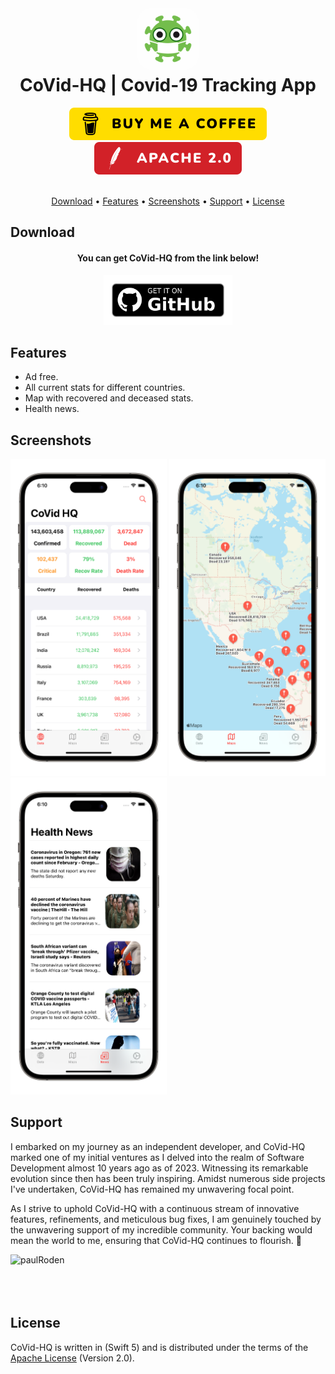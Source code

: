 <h1 align="center">
    <img src="Images/appstore1024.png" alt="icon" width="100" style="border-radius: 25px"/>
    <br />
    <b>CoVid-HQ | Covid-19 Tracking App</b>
</h1>

<div align="center">
    <a href="https://www.buymeacoffee.com/paulRoden">
        <img src="Images/Badges/BMC.svg" alt="Buy Me A Coffee" />
    </a>
    <a href="https://github.com/RodenPaul86/CoVid-HQ/blob/main/LICENSE">
        <img src="Images/Badges/Apache.svg" alt="License" />
    </a>
</div>

<br />

<p align="center">
    <a href="#download">Download</a>
    •
    <a href="#features">Features</a>
    •
    <a href="#screenshots">Screenshots</a>
    •    
    <a href="#support">Support</a>
    •
    <a href="#license">License</a>
</p>

## Download

<div align="center">
    <h4><b>You can get CoVid-HQ from the link below!</b></h4>
    <a href="https://github.com/RodenPaul86/CoVid-HQ">
        <img src="Images/Badges/get-it-on-github.png" alt="Get it from GitHub" height="80" />
    </a>
</div>

## Features

- Ad free.
- All current stats for different countries.
- Map with recovered and deceased stats.
- Health news.

## Screenshots

<div align="left">
    <img src="Images/Screenshots/screenshot01.png" alt="Get it from GitHub" width="250" />
    </a>    
    <img src="Images/Screenshots/screenshot02.png" alt="Get it from GitHub" width="250" />
    </a>    
    <img src="Images/Screenshots/screenshot03.png" alt="Get it from GitHub" width="250" />
    </a>    
</div>

## Support

I embarked on my journey as an independent developer, and CoVid-HQ marked one of my initial ventures as I delved into the realm of Software Development almost 10 years ago as of 2023. Witnessing its remarkable evolution since then has been truly inspiring. Amidst numerous side projects I've undertaken, CoVid-HQ has remained my unwavering focal point.

As I strive to uphold CoVid-HQ with a continuous stream of innovative features, refinements, and meticulous bug fixes, I am genuinely touched by the unwavering support of my incredible community. Your backing would mean the world to me, ensuring that CoVid-HQ continues to flourish. 🤗

<p><a href="https://www.buymeacoffee.com/paulRoden"> <img align="left" src="https://cdn.buymeacoffee.com/buttons/v2/default-yellow.png" height="50" width="210" alt="paulRoden" /></a></p><br><br>
<br/><br/>

## License
CoVid-HQ is written in (Swift 5) and is distributed under the terms of the [Apache License](https://github.com/RodenPaul86/CoVid-HQ/blob/main/LICENSE) (Version 2.0).
